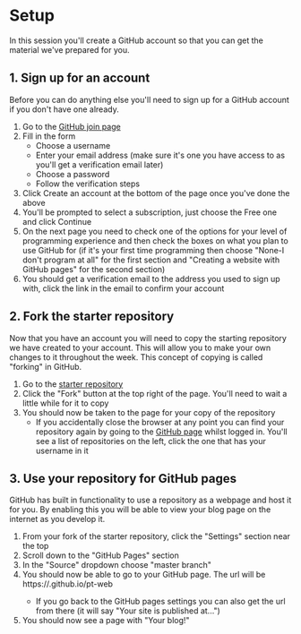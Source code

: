 # Setup

In this session you'll create a GitHub account so that you can get the material we've prepared for you.

## 1. Sign up for an account
Before you can do anything else you'll need to sign up for a GitHub account if you don't have one already.

1. Go to the [GitHub join page](https://github.com/join)
2. Fill in the form
    - Choose a username
    - Enter your email address (make sure it's one you have access to as you'll get a verification email later)
    - Choose a password
    - Follow the verification steps
3. Click Create an account at the bottom of the page once you've done the above
4. You'll be prompted to select a subscription, just choose the Free one and click Continue
5. On the next page you need to check one of the options for your level of programming experience and then check the boxes on what you plan to use GitHub for (if it's your first time programming then choose "None-I don't program at all" for the first section and "Creating a website with GitHub pages" for the second section)
6. You should get a verification email to the address you used to sign up with, click the link in the email to confirm your account

## 2. Fork the starter repository
Now that you have an account you will need to copy the starting repository we have created to your account. This will allow you to make your own changes to it throughout the week. This concept of copying is called "forking" in GitHub.

1. Go to the [starter repository](https://github.com/OmNomRarg/pt-web)
2. Click the "Fork" button at the top right of the page. You'll need to wait a little while for it to copy
3. You should now be taken to the page for your copy of the repository
    - If you accidentally close the browser at any point you can find your repository again by going to the [GitHub page](https://github.com/) whilst logged in. You'll see a list of repositories on the left, click the one that has your username in it

## 3. Use your repository for GitHub pages
GitHub has built in functionality to use a repository as a webpage and host it for you. By enabling this you will be able to view your blog page on the internet as you develop it.

1. From your fork of the starter repository, click the "Settings" section near the top
2. Scroll down to the "GitHub Pages" section
3. In the "Source" dropdown choose "master branch"
4. You should now be able to go to your GitHub page. The url will be https://<YourUsernameHere>.github.io/pt-web
    - If you go back to the GitHub pages settings you can also get the url from there (it will say "Your site is published at...")
5. You should now see a page with "Your blog!"